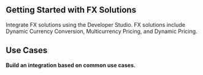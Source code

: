 ## Getting Started with FX Solutions
Integrate FX solutions using the Developer Studio. FX solutions include Dynamic Currency Conversion, Multicurrency Pricing, and Dynamic Pricing.

## Use Cases
<b>Build an integration based on common use cases.</b>


<!-- type: row -->

<!-- type: card
    title: In-Person
    Description: In-person or card-present (CP) transactions are initiated when a customer physically presents their payment source at the time of the transaction. Available with Dynamic Currency Conversion only.

    link: ?path=docs/in-person.md
-->

<!-- type: card
    title: Online/Mobile / Digital
    Description: Online, mobile, and digital transactions are considered Card Not Present (CNP) where the customer does not physically present their payment source at the time of the transaction. Available with Dynamic Currency Conversion, Dynamic Pricing, and Multicurrency Pricing.

    link: ?path=docs/interactive-guide/portalflow.md
-->

<!-- type: row-end -->
